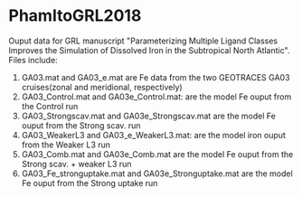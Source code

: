 # PhamItoGRL2018
Ouput data for GRL manuscript "Parameterizing Multiple Ligand Classes Improves the Simulation of Dissolved Iron in the Subtropical North Atlantic". Files include:

1. GA03.mat and GA03_e.mat are Fe data from the two GEOTRACES GA03 cruises(zonal and meridional, respectively)
2. GA03_Control.mat and GA03e_Control.mat: are the model Fe ouput from the Control run
3. GA03_Strongscav.mat and GA03e_Strongscav.mat are the model Fe ouput from the Strong scav. run
4. GA03_WeakerL3 and GA03_e_WeakerL3.mat: are the model iron ouput from the Weaker L3 run
5. GA03_Comb.mat and GA03e_Comb.mat are the model Fe ouput from the Strong scav. + weaker L3 run 
6. GA03_Fe_stronguptake.mat and GA03e_Stronguptake.mat are the model Fe ouput from the Strong uptake run

